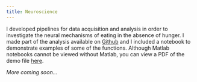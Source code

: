 ```yaml
---
title: Neuroscience
---
```

I developed pipelines for data acquisition and analysis in order to investigate the neural mechanisms of eating in the absence of hunger. I made part of the analysis available on [Github](https://github.com/fxpena/behavior_timestamps) and I included a notebook to demonstrate examples of some of the functions. Although Matlab notebooks cannot be viewed without Matlab, you can view a PDF of the demo file [here](https://github.com/fxpena/behavior_timestamps/blob/main/demo_BehaviorData.pdf).

*More coming soon...*
